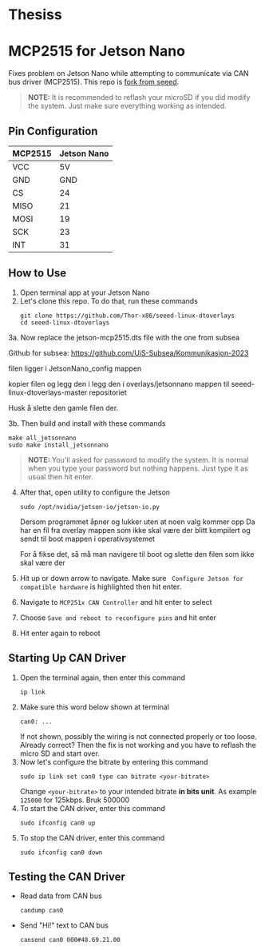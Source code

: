 # Thesiss

# MCP2515 for Jetson Nano

Fixes problem on Jetson Nano while attempting to communicate via CAN bus driver (MCP2515). This repo is [fork from seeed](https://github.com/Seeed-Studio/seeed-linux-dtoverlays#readme).

> **NOTE:** It is recommended to reflash your microSD if you did modify the system. Just make sure everything working as intended.

## Pin Configuration

| MCP2515 | Jetson Nano |
| :------ | :---------- |
| VCC     | 5V          |
| GND     | GND         |
| CS      | 24          |
| MISO    | 21          |
| MOSI    | 19          |
| SCK     | 23          |
| INT     | 31          |

## How to Use

1. Open terminal app at your Jetson Nano
2. Let's clone this repo. To do that, run these commands
   ```
   git clone https://github.com/Thor-x86/seeed-linux-dtoverlays
   cd seeed-linux-dtoverlays
   ```
3a. Now replace the jetson-mcp2515.dts file with the one from subsea

   Github for subsea:
   https://github.com/UiS-Subsea/Kommunikasjon-2023

   filen ligger i JetsonNano_config mappen

   kopier filen og legg den i legg den i overlays/jetsonnano mappen til seeed-linux-dtoverlays-master repositoriet

   Husk å slette den gamle filen der.

3b. Then build and install with these commands
   ```
   make all_jetsonnano
   sudo make install_jetsonnano
   ```
   > **NOTE:** You'll asked for password to modify the system. It is normal when you type your password but nothing happens. Just type it as usual then hit enter.
4. After that, open utility to configure the Jetson
   ```
   sudo /opt/nvidia/jetson-io/jetson-io.py
   ```
   Dersom programmet åpner og lukker uten at noen valg kommer opp
   Da har en fil fra overlay mappen som ikke skal være der blitt kompilert og sendt til boot mappen i operativsystemet

   For å fikse det, så må man navigere til boot og slette den filen som ikke skal være der
   
5. Hit up or down arrow to navigate. Make sure ` Configure Jetson for compatible hardware` is highlighted then hit enter.
6. Navigate to `MCP251x CAN Controller` and hit enter to select
7. Choose `Save and reboot to reconfigure pins` and hit enter
8. Hit enter again to reboot

## Starting Up CAN Driver

1. Open the terminal again, then enter this command
   ```
   ip link
   ```
2. Make sure this word below shown at terminal
   ```
   can0: ...
   ```
   If not shown, possibly the wiring is not connected properly or too loose. Already correct? Then the fix is not working and you have to reflash the micro SD and start over.
3. Now let's configure the bitrate by entering this command
   ```
   sudo ip link set can0 type can bitrate <your-bitrate>
   ```
   Change `<your-bitrate>` to your intended bitrate **in bits unit**. As example `125000` for 125kbps. Bruk 500000
4. To start the CAN driver, enter this command
   ```
   sudo ifconfig can0 up
   ```
5. To stop the CAN driver, enter this command
   ```
   sudo ifconfig can0 down
   ```

## Testing the CAN Driver

- Read data from CAN bus
  ```
  candump can0
  ```
- Send "Hi!" text to CAN bus
  ```
  cansend can0 000#48.69.21.00
  ```